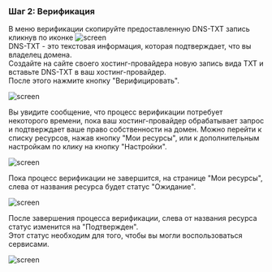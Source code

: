 ### **Шаг 2: Верификация**  
В меню верификации скопируйте предоставленную DNS-TXT запись кликнув по иконке ![screen]()  
DNS-TXT - это текстовая информация, которая подтверждает, что вы владелец домена.  
Создайте на сайте своего хостинг-провайдера новую запись вида TXT и вставьте DNS-TXT в ваш хостинг-провайдер.  
После этого нажмите кнопку "Верифицировать".  

![screen]()  

Вы увидите сообщение, что процесс верификации потребует некоторого времени, пока ваш хостинг-провайдер обрабатывает запрос и подтверждает ваше право собственности на домен. Можно перейти к списку ресурсов, нажав кнопку "Мои ресурсы", или к дополнительным настройкам по клику на кнопку "Настройки".  

![screen]()  

Пока процесс верификации не завершится, на странице "Мои ресурсы", слева от названия ресурса будет статус "Ожидание".  

![screen]()  

После завершения процесса верификации, слева от названия ресурса статус изменится на "Подтвержден".  
Этот статус необходим для того, чтобы вы могли воспользоваться сервисами.

![screen]()